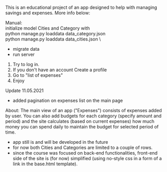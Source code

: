 This is an educational project of an app designed to help with managing savings and expenses.
More info below:

Manual:\
initialize model Cities and Category with  
python manage.py loaddata data_category.json\
python manage.py loaddata data_cities.json \

- migrate data
- run server

1. Try to log in.
2. If you don't have an account Create a profile
3. Go to "list of expenses"
4. Enjoy

Update 11.05.2021
- added pagination on expenses list on the main page

About:
The main view of an app ("Expenses") consists of expenses added by user. You can also add budgets for each category
(specify amount and period) and the site calculates (based on current expenses) how much money you can spend daily
to maintain the budget for selected period of time.

- app still is and will be developed in the future
- for now both Cities and Categories are limited to a couple of rows.
- since the course was focused on back-end functionalities, front-end side of the site is (for now) simplified (using no-style css in a form of a link in the base.html template).

